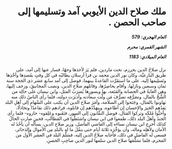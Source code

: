 <h1 dir="rtl">ملك صلاح الدين الأيوبي آمد وتسليمها إلى صاحب الحصن .</h1>

<h5 dir="rtl">العام الهجري:  579

الشهر القمري: محرم

العام الميلادي: 1183</h5>

<p dir="rtl">نزل صلاحُ الدين بحرزم، تحت ماردين، فلم يَرَ لأخذها وجهًا، فسار عنها إلى آمد، على طريق البارعيَّة، وكان نور الدين محمد بن قرا أرسلان يطالبُه في كل وقتٍ بقَصدِها وأخْذِها وتَسلِيمها إليه، على ما استقَرَّت القاعدةُ بينهما، فوصل إلى آمد سابع عشر ذي الحجة سنة ثمان وسبعين ونازلها، وأقام يحاصِرُها، وقاتلهم صلاح الدين، ونصب المجانيقَ، وزحف إليها، وهي الغايةُ في الحصانة والمَنَعة، بها وبسورِها يُضرَبُ المثل، وابن نيسان على حالِه من الشُّحِّ بالمال، وتصَرُّفِه تصرُّفَ مَن ولَّت سعادته وأدبَرَت دولته، فلما رأى الناسُ ذلك منه تهاونوا بالقتال، وجَنَحوا إلى السلامة، وأمَرَ صلاح الدين أن يكتب على السِّهامِ إلى أهلِ البلد يَعِدُهم الخيرَ والإحسان إن أطاعوه، ويتهَدَّدُهم إن قاتلوه، فزادهم ذلك تقاعدًا وتخاذلًا، وأحبُّوا مُلكَه وتركوا القتال، فوصل النقَّابون إلى السور، فنَقَبوه وعَلِقوه- حازوه- فلما رأى الجندُ وأهلُ البلد ذلك، طمعوا في ابن نيسان واشتَطُّوا في المَطالَبِ، فحين صارت الحالُ كذلك أخرج ابن نيسان نساءَه إلى القاضي الفاضل، وزير صلاح الدين، يسألُه أن يأخُذَ له الأمان ولأهلِه وماله، وأن يؤخِّرَه ثلاثةَ أيام حتى ينقُلَ ما له بالبلدِ مِن الأموال والذخائر، فسعى له الفاضل في ذلك، فأجابه صلاحُ الدين إليه، فسَلَّمَ البلد في العشر الأُوَل من المحرم، فلما تسَلَّمَها صلاح الدين سلمها لنور الدين صاحِبِ الحصنِ.</p></br>
